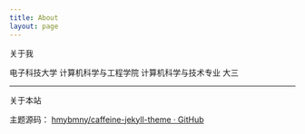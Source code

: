 ```yaml
---
title: About
layout: page
---
```


关于我

  电子科技大学 计算机科学与工程学院 计算机科学与技术专业 大三

-------------

关于本站

  主题源码： [hmybmny/caffeine-jekyll-theme · GitHub](https://github.com/hmybmny/caffeine-jekyll-theme)
